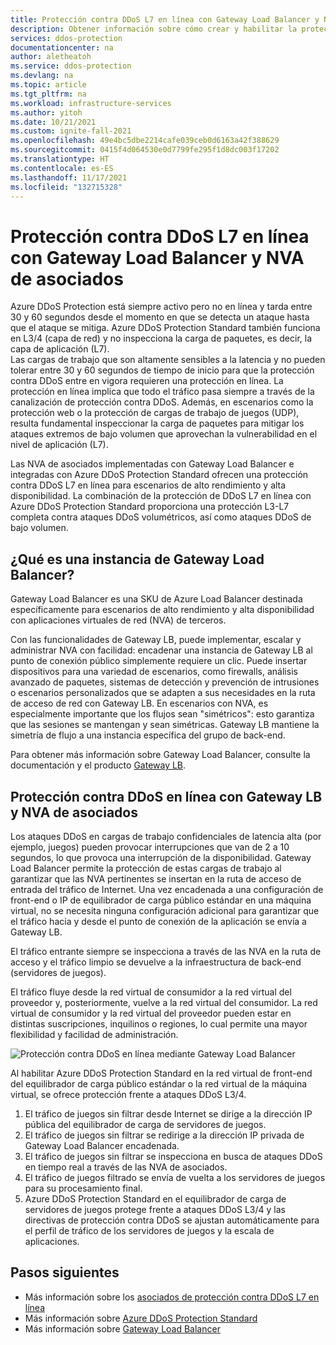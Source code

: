 ```yaml
---
title: Protección contra DDoS L7 en línea con Gateway Load Balancer y NVA de asociados
description: Obtener información sobre cómo crear y habilitar la protección contra DDoS L7 en línea con Gateway Load Balancer y NVA de asociados
services: ddos-protection
documentationcenter: na
author: aletheatoh
ms.service: ddos-protection
ms.devlang: na
ms.topic: article
ms.tgt_pltfrm: na
ms.workload: infrastructure-services
ms.author: yitoh
ms.date: 10/21/2021
ms.custom: ignite-fall-2021
ms.openlocfilehash: 49e4bc5dbe2214cafe039ceb0d6163a42f388629
ms.sourcegitcommit: 0415f4d064530e0d7799fe295f1d8dc003f17202
ms.translationtype: HT
ms.contentlocale: es-ES
ms.lasthandoff: 11/17/2021
ms.locfileid: "132715328"
---
```

# <a name="inline-l7-ddos-protection-with-gateway-load-balancer-and-partner-nvas"></a>Protección contra DDoS L7 en línea con Gateway Load Balancer y NVA de asociados

Azure DDoS Protection está siempre activo pero no en línea y tarda entre 30 y 60 segundos desde el momento en que se detecta un ataque hasta que el ataque se mitiga. Azure DDoS Protection Standard también funciona en L3/4 (capa de red) y no inspecciona la carga de paquetes, es decir, la capa de aplicación (L7).  
Las cargas de trabajo que son altamente sensibles a la latencia y no pueden tolerar entre 30 y 60 segundos de tiempo de inicio para que la protección contra DDoS entre en vigora requieren una protección en línea. La protección en línea implica que todo el tráfico pasa siempre a través de la canalización de protección contra DDoS. Además, en escenarios como la protección web o la protección de cargas de trabajo de juegos (UDP), resulta fundamental inspeccionar la carga de paquetes para mitigar los ataques extremos de bajo volumen que aprovechan la vulnerabilidad en el nivel de aplicación (L7). 

Las NVA de asociados implementadas con Gateway Load Balancer e integradas con Azure DDoS Protection Standard ofrecen una protección contra DDoS L7 en línea para escenarios de alto rendimiento y alta disponibilidad. La combinación de la protección de DDoS L7 en línea con Azure DDoS Protection Standard proporciona una protección L3-L7 completa contra ataques DDoS volumétricos, así como ataques DDoS de bajo volumen. 

## <a name="what-is-a-gateway-load-balancer"></a>¿Qué es una instancia de Gateway Load Balancer?
Gateway Load Balancer es una SKU de Azure Load Balancer destinada específicamente para escenarios de alto rendimiento y alta disponibilidad con aplicaciones virtuales de red (NVA) de terceros.

Con las funcionalidades de Gateway LB, puede implementar, escalar y administrar NVA con facilidad: encadenar una instancia de Gateway LB al punto de conexión público simplemente requiere un clic.  Puede insertar dispositivos para una variedad de escenarios, como firewalls, análisis avanzado de paquetes, sistemas de detección y prevención de intrusiones o escenarios personalizados que se adapten a sus necesidades en la ruta de acceso de red con Gateway LB. En escenarios con NVA, es especialmente importante que los flujos sean "simétricos": esto garantiza que las sesiones se mantengan y sean simétricas. Gateway LB mantiene la simetría de flujo a una instancia específica del grupo de back-end.

Para obtener más información sobre Gateway Load Balancer, consulte la documentación y el producto [Gateway LB](../load-balancer/gateway-overview.md). 

## <a name="inline-ddos-protection-with-gateway-lb-and-partner-nvas"></a>Protección contra DDoS en línea con Gateway LB y NVA de asociados

Los ataques DDoS en cargas de trabajo confidenciales de latencia alta (por ejemplo, juegos) pueden provocar interrupciones que van de 2 a 10 segundos, lo que provoca una interrupción de la disponibilidad. Gateway Load Balancer permite la protección de estas cargas de trabajo al garantizar que las NVA pertinentes se insertan en la ruta de acceso de entrada del tráfico de Internet. Una vez encadenada a una configuración de front-end o IP de equilibrador de carga público estándar en una máquina virtual, no se necesita ninguna configuración adicional para garantizar que el tráfico hacia y desde el punto de conexión de la aplicación se envía a Gateway LB. 

El tráfico entrante siempre se inspecciona a través de las NVA en la ruta de acceso y el tráfico limpio se devuelve a la infraestructura de back-end (servidores de juegos). 

El tráfico fluye desde la red virtual de consumidor a la red virtual del proveedor y, posteriormente, vuelve a la red virtual del consumidor. La red virtual de consumidor y la red virtual del proveedor pueden estar en distintas suscripciones, inquilinos o regiones, lo cual permite una mayor flexibilidad y facilidad de administración.

![Protección contra DDoS en línea mediante Gateway Load Balancer](./media/ddos-glb.png)
 
Al habilitar Azure DDoS Protection Standard en la red virtual de front-end del equilibrador de carga público estándar o la red virtual de la máquina virtual, se ofrece protección frente a ataques DDoS L3/4. 
1.  El tráfico de juegos sin filtrar desde Internet se dirige a la dirección IP pública del equilibrador de carga de servidores de juegos. 
2.  El tráfico de juegos sin filtrar se redirige a la dirección IP privada de Gateway Load Balancer encadenada. 
3.  El tráfico de juegos sin filtrar se inspecciona en busca de ataques DDoS en tiempo real a través de las NVA de asociados. 
4.  El tráfico de juegos filtrado se envía de vuelta a los servidores de juegos para su procesamiento final.
5.  Azure DDoS Protection Standard en el equilibrador de carga de servidores de juegos protege frente a ataques DDoS L3/4 y las directivas de protección contra DDoS se ajustan automáticamente para el perfil de tráfico de los servidores de juegos y la escala de aplicaciones. 

## <a name="next-steps"></a>Pasos siguientes
- Más información sobre los [asociados de protección contra DDoS L7 en línea](https://aka.ms/inlineddospartners)
- Más información sobre [Azure DDoS Protection Standard](./ddos-protection-overview.md)
- Más información sobre [Gateway Load Balancer](../load-balancer/gateway-overview.md)